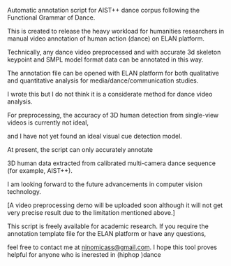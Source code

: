 Automatic annotation script for AIST++ dance corpus following the Functional Grammar of Dance.

This is created to release the heavy workload for humanities researchers in manual video annotation of human action (dance) on ELAN platform.

Technically, any dance video preprocessed and with accurate 3d skeleton keypoint and SMPL model format data can be annotated in this way.

The annotation file can be opened with ELAN platform for both qualitative and quantitative analysis for media/dance/communication studies.

I wrote this but I do not think it is a considerate method for dance video analysis.

For preprocessing, the accuracy of 3D human detection from single-view videos is currently not ideal, 

and I have not yet found an ideal visual cue detection model. 

At present, the script can only accurately annotate

3D human data extracted from calibrated multi-camera dance sequence (for example, AIST++).

I am looking forward to the future advancements in computer vision technology.

[A video preprocessing demo will be uploaded soon although it will not get very precise result
due to the limitation mentioned above.]


This script is freely available for academic research. If you require the annotation template file for the ELAN platform or have any questions,

feel free to contact me at ninomicass@gmail.com. I hope this tool proves helpful for anyone who is inerested in (hiphop )dance

